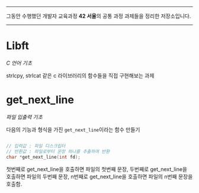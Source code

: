 
---

그동안 수행했던 개발자 교육과정 **42 서울**의 공통 과정 과제들을  정리한 저장소입니다.

---

# Libft

_C 언어 기초_

strlcpy, strlcat 같은 c 라이브러리의 함수들을 직접 구현해보는 과제

# get_next_line

_파일 입출력 기초_

다음의 기능과 형식을 가진 `get_next_line`이라는 함수 만들기

```c

// 입력값 : 파일 디스크립터
// 반환값 : 파일로부터 문장 하나를 추출하여 반환
char *get_next_line(int fd);

```

첫번째로 get_next_line을 호출하면 파일의 첫번째 문장, 두번째로 get_next_line을 호출하면 파일의 두번째 문장, n번째로 get_next_line을 호출하면 파일의 n번째 문장을 호출함.
